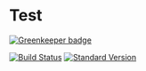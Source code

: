 # Test

[![Greenkeeper badge](https://badges.greenkeeper.io/ajsb85/test.svg)](https://greenkeeper.io/)

[![Build Status](https://travis-ci.org/ajsb85/test.svg?branch=master)](https://travis-ci.org/ajsb85/test)
[![Standard Version](https://img.shields.io/badge/release-standard%20version-brightgreen.svg)](https://github.com/conventional-changelog/standard-version)